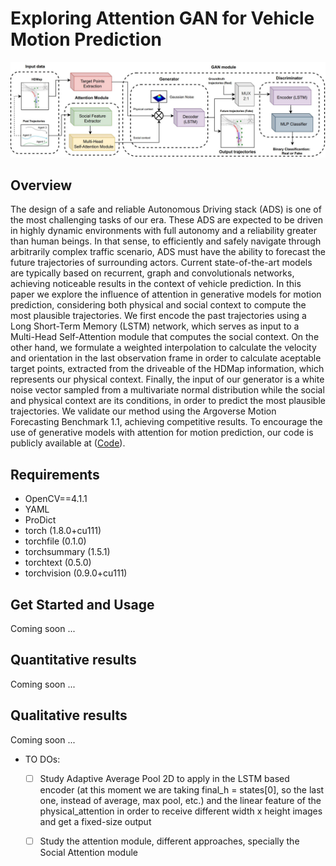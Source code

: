 # Exploring Attention GAN for Vehicle Motion Prediction

<img src="media/system_pipeline.JPG"/>

## Overview
The design of a safe and reliable Autonomous Driving stack (ADS) is one of the most challenging tasks of our era. These ADS are expected to be driven in highly dynamic environments with full autonomy and a reliability greater than human beings. In that sense, to efficiently and safely navigate through arbitrarily complex traffic scenario, ADS must have the ability to forecast the future trajectories of surrounding actors. Current state-of-the-art models are typically based on recurrent, graph and convolutionals networks, achieving noticeable results in the context of vehicle prediction. In this paper we explore the influence of attention in generative models for motion prediction, considering both physical and social context to compute the most plausible trajectories. We first encode the past trajectories using a Long Short-Term Memory (LSTM) network, which serves as input to a Multi-Head Self-Attention module that computes the social context. On the other hand, we formulate a weighted interpolation to calculate the velocity and orientation in the last observation frame in order to calculate aceptable target points, extracted from the driveable of the HDMap information, which represents our physical context. Finally, the input of our generator is a white noise vector sampled from a multivariate normal distribution while the social and physical context are its conditions, in order to predict the most plausible trajectories. We validate our method using the Argoverse Motion Forecasting Benchmark 1.1, achieving competitive results. To encourage the use of generative models with attention for motion prediction, our code is publicly available at ([Code](https://github.com/Cram3r95/mhgan)).

<!-- Second, the system is validated ([Qualitative Results](https://cutt.ly/uk9ziaq)) in the CARLA simulator fulfilling the requirements of the Euro-NCAP evaluation for Unexpected Vulnerable Road Users (VRU), where a pedestrian suddenly jumps into the road and the vehicle has to avoid collision or reduce the impact velocity as much as possible. Finally, a comparison between our HD map based perception strategy and our previous work with rectangular based approach is carried out, demonstrating how incorporating enriched topological map information increases the reliability of the Autonomous Driving (AD) stack. Code is publicly available ([Code](https://github.com/Cram3r95/map-filtered-mot)) as a ROS package. -->

## Requirements

<!-- Note that due to ROS1 limitations (till Noetic version), specially in terms of TF ROS package, we limited the Python version to 2.7. Future works will integrate the code using ROS1 Noetic or ROS2, improving the version to Python3. -->

<!-- - Python3.8 
- Numpy
- ROS melodic
- HD map information (Monitorized lanes)
- scikit-image==0.17.2
- lap==0.4.0 -->
- OpenCV==4.1.1
- YAML
- ProDict
- torch (1.8.0+cu111)
- torchfile (0.1.0)
- torchsummary (1.5.1)
- torchtext (0.5.0)
- torchvision (0.9.0+cu111)

## Get Started and Usage
Coming soon ...
## Quantitative results
Coming soon ...
## Qualitative results
Coming soon ...

  - TO DOs:

	- [ ] Study Adaptive Average Pool 2D to apply in the LSTM based encoder (at this moment we are taking final_h =    states[0], so the last one, instead of average, max pool, etc.) and the linear feature of the physical_attention in order to receive different width x height images and get a fixed-size output 
    - [ ] Study the attention module, different approaches, specially the Social Attention module

